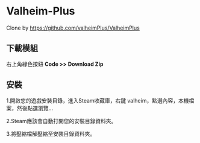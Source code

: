 # Valheim-Plus
Clone by https://github.com/valheimPlus/ValheimPlus

## 下載模組

右上角綠色按鈕 **Code >> Download Zip**


## 安裝

1.開啟您的遊戲安裝目錄，進入Steam收藏庫，右鍵 valheim，點選內容，本機檔案，然後點選瀏覽...

2.Steam應該會自動打開您的安裝目錄資料夾。

3.將壓縮檔解壓縮至安裝目錄資料夾。
